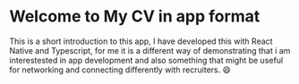 # Welcome to My CV in app format
 This is a short introduction to this app, I have developed this with React Native and Typescript, for me it is a different way of demonstrating that i am interestested in app development and also something that might be useful for networking and connecting differently with recruiters. 😄 

 
